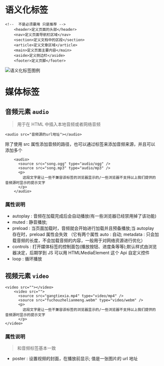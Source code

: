 # 语义化标签

```
<!--  不是必须要用 只是推荐 -->
    <header>定义页面的头部</header>
    <nav>定义页面导航栏区域</nav>
    <section>定义文档中的区段</section>
    <article>定义文章区域</article>
    <main>定义页面主要内容</main>
    <aside>定义侧边栏</aside>
    <footer>定义页脚</footer>
```

![语义化标签图例](https://gitee.com/ru-bo-zhao/learn-images/raw/master/%E8%AF%AD%E4%B9%89%E5%8C%96%E6%A0%87%E7%AD%BE%E5%9B%BE%E4%BE%8B.jpeg)

# 媒体标签

## 音频元素 `audio`

> 用于在 HTML 中插入本地音频或者网络音频

```
<audio src="音频源的url地址"></audio>
```

除了使用 src 属性添加音频的路径，也可以通过<source></source>标签来添加音频来源，并且可以添加多个

```
    <audio>
      <source src="song.ogg" type="audio/ogg" />
      <source src="song.mp3" type="audio/mp3" />
      <p>
        这段文字是让一些不兼容该标签的浏览器显示的/一些浏览器不支持以上我们提供的音频源时显示的提示文字
      </p>
    </audio>
```

### 属性说明

- autoplay : 音频在加载完成后会自动播放(有一些浏览器已经禁用掉了该功能)
- muted : 静音播放;
- preload : 当页面加载时，音频就会开始进行加载并且预备播放;当 autoplay 存在时，preload 属性会失效 （它有两个属性 auto : 自动; metadata : 只会加载音频的长度，不会加载音频的内容，一般用于对网络资源进行优化）
- controls : 打开媒体标签的控制面包(播放按钮、进度条等等);默认样式由浏览器决定，后期学到 JS 可以用 HTMLMediaElement 这个 Api 自定义控件
- loop : 循环播放

## 视频元素 `video`

```
<video src=""></video>
    <video src="">
      <source src="gangtiexia.mp4" type="video/mp4" />
      <source src="fuchouzhelianmeng.webm" type="video/webm" />
      <p>
        这段文字是让一些不兼容该标签的浏览器显示的/一些浏览器不支持以上我们提供的音频源时显示的提示文字
      </p>
</video>
```

### 属性说明

> 和音频标签基本一致

- poster : 设置视频的封面，在播放前显示; 值是一张图片的 url 地址
